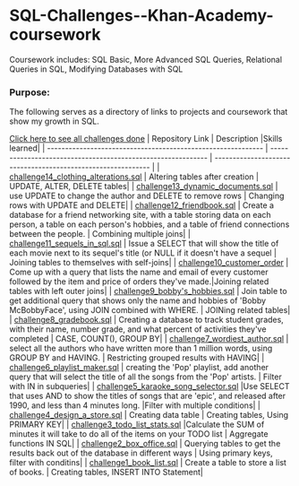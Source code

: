 # SQL-Challenges--Khan-Academy-coursework

Coursework includes: SQL Basic, More Advanced SQL Queries, Relational Queries in SQL, Modifying Databases with SQL

### Purpose:

The following serves as a directory of links to projects and coursework that show my growth in SQL.

[Click here to see all challenges done](https://www.khanacademy.org/profile/kaid_3325580422543373007082304/projects)
| Repository Link                                              | Description                                                  |Skills learned|
| ------------------------------------------------------------ | ------------------------------------------------------------ |  ------------------------------------------------------------ | 
| [challenge14_clothing_alterations.sql](https://www.khanacademy.org/computer-programming/challenge-14-clothing-alterations/6102764230328320) | Altering tables after creation | UPDATE, ALTER, DELETE tables|
| [challenge13_dynamic_documents.sql](https://www.khanacademy.org/computer-programming/challenge-13-dynamic-documents/5443455075008512) | use UPDATE to change the author and DELETE to remove rows | Changing rows with UPDATE and DELETE|
| [challenge12_friendbook.sql](https://www.khanacademy.org/computer-programming/challenge-12-friendbook/5170127315714048) |  Create a database for a friend networking site, with a table storing data on each person, a table on each person's hobbies, and a table of friend connections between the people. | Combining multiple joins|
| [challenge11_sequels_in_sql.sql](https://www.khanacademy.org/computer-programming/challenge-11-sequels-in-sql/6580988571860992) | Issue a SELECT that will show the title of each movie next to its sequel's title (or NULL if it doesn't have a sequel | Joining tables to themselves with self-joins|
| [challenge10_customer_order](https://www.khanacademy.org/computer-programming/challenge-10-customers-orders/5849582719778816) | Come up with a query that lists the name and email of every customer followed by the item and price of orders they've made.|Joining related tables with left outer joins|
| [challenge9_bobby's_hobbies.sql](https://www.khanacademy.org/computer-programming/challenge-9-bobbys-hobbies/5875000772444160) | Join table to get additional query that shows only the name and hobbies of 'Bobby McBobbyFace', using JOIN combined with WHERE. | JOINing related tables|
| [challenge8_gradebook.sql](https://www.khanacademy.org/computer-programming/challenge-8-gradebook/6174690168586240) | Creating a database to track student grades, with their name, number grade, and what percent of activities they've completed |  CASE, COUNT(), GROUP BY|
| [challenge7_wordiest_author.sql](https://www.khanacademy.org/computer-programming/challenge-7-the-wordiest-author/4805355743264768) | select all the authors who have written more than 1 million words, using GROUP BY and HAVING. | Restricting grouped results with HAVING|
| [challenge6_playlist_maker.sql](https://www.khanacademy.org/computer-programming/challenge-6-playlist-maker/5948096485310464) | creating the 'Pop' playlist, add another query that will select the title of all the songs from the 'Pop' artists. | Filter with IN in subqueries|
| [challenge5_karaoke_song_selector.sql](https://www.khanacademy.org/computer-programming/challenge-5-karaoke-song-selector/5263228113829888) |Use SELECT that uses AND to show the titles of songs that are 'epic', and released after 1990, and less than 4 minutes long. |Filter with multiple conditions| 
| [challenge4_design_a_store.sql](https://www.khanacademy.org/computer-programming/project-4-design-a-store-database/6665574328877056) | Creating  data table | Creating tables, Using PRIMARY KEY|
| [challenge3_todo_list_stats.sql](https://www.khanacademy.org/computer-programming/challenge-3-todo-list-database-stats/6591479901896704) |Calculate the SUM of minutes it will take to do all of the items on your TODO list | Aggregate functions IN SQL|
| [challenge2_box_office.sql](https://www.khanacademy.org/computer-programming/challenge-2-box-office-hits-database/5623912152481792) | Querying tables to get the results back out of the database in different ways | Using primary keys, filter with conditins|
| [challenge1_book_list.sql](https://www.khanacademy.org/computer-programming/challenge-1-movie-list-database/6108777721413632) | Create a table to store a list of books. | Creating tables, INSERT INTO Statement|
